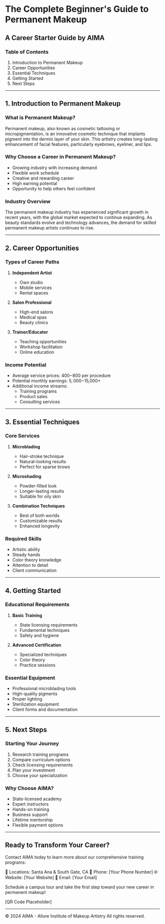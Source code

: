 # The Complete Beginner's Guide to Permanent Makeup
## A Career Starter Guide by AIMA

### Table of Contents
1. Introduction to Permanent Makeup
2. Career Opportunities
3. Essential Techniques
4. Getting Started
5. Next Steps

---

## 1. Introduction to Permanent Makeup

### What is Permanent Makeup?
Permanent makeup, also known as cosmetic tattooing or micropigmentation, is an innovative cosmetic technique that implants pigment into the dermis layer of your skin. This artistry creates long-lasting enhancement of facial features, particularly eyebrows, eyeliner, and lips.

### Why Choose a Career in Permanent Makeup?
- Growing industry with increasing demand
- Flexible work schedule
- Creative and rewarding career
- High earning potential
- Opportunity to help others feel confident

### Industry Overview
The permanent makeup industry has experienced significant growth in recent years, with the global market expected to continue expanding. As beauty standards evolve and technology advances, the demand for skilled permanent makeup artists continues to rise.

---

## 2. Career Opportunities

### Types of Career Paths
1. **Independent Artist**
   - Own studio
   - Mobile services
   - Rental spaces

2. **Salon Professional**
   - High-end salons
   - Medical spas
   - Beauty clinics

3. **Trainer/Educator**
   - Teaching opportunities
   - Workshop facilitation
   - Online education

### Income Potential
- Average service prices: $400-$800 per procedure
- Potential monthly earnings: $5,000-$15,000+
- Additional income streams:
  - Training programs
  - Product sales
  - Consulting services

---

## 3. Essential Techniques

### Core Services
1. **Microblading**
   - Hair-stroke technique
   - Natural-looking results
   - Perfect for sparse brows

2. **Microshading**
   - Powder-filled look
   - Longer-lasting results
   - Suitable for oily skin

3. **Combination Techniques**
   - Best of both worlds
   - Customizable results
   - Enhanced longevity

### Required Skills
- Artistic ability
- Steady hands
- Color theory knowledge
- Attention to detail
- Client communication

---

## 4. Getting Started

### Educational Requirements
1. **Basic Training**
   - State licensing requirements
   - Fundamental techniques
   - Safety and hygiene

2. **Advanced Certification**
   - Specialized techniques
   - Color theory
   - Practice sessions

### Essential Equipment
- Professional microblading tools
- High-quality pigments
- Proper lighting
- Sterilization equipment
- Client forms and documentation

---

## 5. Next Steps

### Starting Your Journey
1. Research training programs
2. Compare curriculum options
3. Check licensing requirements
4. Plan your investment
5. Choose your specialization

### Why Choose AIMA?
- State-licensed academy
- Expert instructors
- Hands-on training
- Business support
- Lifetime mentorship
- Flexible payment options

---

## Ready to Transform Your Career?

Contact AIMA today to learn more about our comprehensive training programs:

📍 Locations: Santa Ana & South Gate, CA
📱 Phone: [Your Phone Number]
🌐 Website: [Your Website]
📧 Email: [Your Email]

Schedule a campus tour and take the first step toward your new career in permanent makeup!

[QR Code Placeholder]

---

© 2024 AIMA - Allure Institute of Makeup Artistry
All rights reserved. 